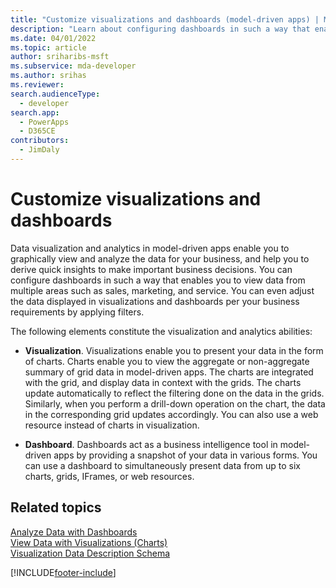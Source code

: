 ```yaml
---
title: "Customize visualizations and dashboards (model-driven apps) | Microsoft Docs" # Intent and product brand in a unique string of 43-59 chars including spaces"
description: "Learn about configuring dashboards in such a way that enables you to view data from multiple areas of Dynamics 365 such as sales, marketing, and service. You can even adjust the data displayed in visualizations and dashboards per your business requirements by applying filters." # 115-145 characters including spaces. This abstract displays in the search result."
ms.date: 04/01/2022
ms.topic: article
author: sriharibs-msft
ms.subservice: mda-developer
ms.author: srihas
ms.reviewer: 
search.audienceType: 
  - developer
search.app: 
  - PowerApps
  - D365CE
contributors: 
  - JimDaly
---
```


# Customize visualizations and dashboards

<!-- https://learn.microsoft.com/dynamics365/customer-engagement/developer/customize-dev/customize-visualizations-dashboards -->

Data visualization and analytics in model-driven apps enable you to graphically view and analyze the data for your business, and help you to derive quick insights to make important business decisions. You can configure dashboards in such a way that enables you to view data from multiple areas such as sales, marketing, and service. You can even adjust the data displayed in visualizations and dashboards per your business requirements by applying filters.  
  
 The following elements constitute the visualization and analytics abilities:  
  
- **Visualization**. Visualizations enable you to present your data in the form of charts. Charts enable you to view the aggregate or non-aggregate summary of grid data in model-driven apps. The charts are integrated with the grid, and display data in context with the grids. The charts update automatically to reflect the filtering done on the data in the grids. Similarly, when you perform a drill-down operation on the chart, the data in the corresponding grid updates accordingly. You can also use a web resource instead of charts in visualization.  
  
- **Dashboard**. Dashboards act as a business intelligence tool in model-driven apps by providing a snapshot of your data in various forms. You can use a dashboard to simultaneously present data from up to six charts, grids, IFrames, or web resources.  
  
## Related topics  

[Analyze Data with Dashboards](analyze-data-with-dashboards.md)<br/>
[View Data with Visualizations (Charts)](view-data-with-visualizations-charts.md)<br/>
[Visualization Data Description Schema](visualization-data-description-schema.md)  
  



[!INCLUDE[footer-include](../../includes/footer-banner.md)]

